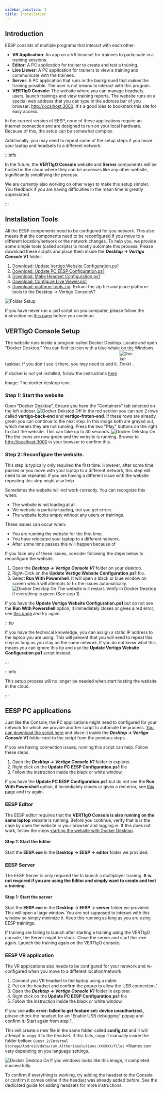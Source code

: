 ```yaml
---
sidebar_position: 1
title: Installation
---
```



## Introduction
EESP consists of multiple programs that interact with each other:
- **VR Application**: An app on a VR headset for trainees to participate in a training sessions.
- **Editor**: A PC application for trainer to create and test a training.
- **Live Liewer**: A PC application for trainers to view a training and communicate with the trainees.
- **Server**: A PC application that runs in the background that makes the training possible. The user is not means to interact with this program.
- **VERTIgO Console**: The website where you can manage headsets, users, launch trainings and view training reports. The website runs on a special web address that you can type in the address bar of you browser: [http://localhost:3000](http://localhost:3000). It's a good idea to bookmark this site for easy access.


In the current version of EESP, none of these applications require an internet connection and are designed to run on your local hardware. Because of this, the setup can be somewhat complex.

Additionally, you may need to repeat some of the setup steps if you move your laptop and headsets to a different network.

:::info

In the future, the **VERTIgO Console** website and **Server** components will be hosted in the cloud where they can be accesses like any other website, significantly simplifying the process.

We are currently also working on other ways to make this setup simpler. You feedback if you are having difficulties in the mean time is greatly appreciated.

:::

## Installation Tools
All the EESP components need to be configured for you network. This also means that the components need to be reconfigured if you move to a different location/network or the network changes.
To help you, we provide some simple tools (called scripts) to mostly automate this process.
Please download these scripts and place them inside the ***Desktop → Vertigo Console V1*** folder.
1. <a target="_blank" href="/downloads/Update-Vertigo-Website-Configuration.ps1" download='Update Vertigo Website Configuration.ps1'>Download: Update Vertigo Website Configuration.ps1</a>
2. <a target="_blank" href="/downloads/Update-PC-EESP-Configuration.ps1" download='Update PC EESP Configuration.ps1'>Download: Update PC EESP Configuration.ps1</a>
3. <a target="_blank" href="/downloads/Make-Headset-Configuration.ps1" download='Make Headset Configuration.ps1'>Download: Make Headset Configuration.ps1</a>
4. <a target="_blank" href="/downloads/Configure-Live-Viewer.ps1" download='Configure Live Viewer.ps1'>Download: Configure Live Viewer.ps1</a>
5. <a target="_blank" href="/downloads/platform-tools.zip" download='platform-tools.zip'>Download: platform-tools.zip</a>. Extract the zip file and place platform-tools to the Desktop → Vertigo ConsoleV1

![Folder Setup](/img/folder-setup.png)

If you have never run a .ps1 script on you computer, please follow the instruction on [this page](/docs/general/troubleshooting/allow-powershell) before you continue.

## VERTIgO Console Setup
The website runs inside a program called Docker Desktop. Locate and open "Docker Desktop." You can find its icon with a blue whale on the Windows taskbar. If you don't see it there, you may need to add it.
<img src="/img/docker-desktop-icon.png" alt="Docker Desktop Icon" width="50"/>

If docker is not yet installed, follow the instructions [here](/docs/general/docker-installation)

Image: The docker desktop icon.

### <a name="console-step-1"></a>Step 1: Start the website
Open "Docker Desktop". Ensure you have the "Containers" tab selected on the left sidebar.
![Docker Dekstop Off](/img/docker-desktop-off.png)
In the red section you can see 2 rows called **vertigo-back-end** and **vertigo-froten-end**. If these rows are already green you can continue to the next step. In this image both are grayed out, which means they are not running. Press the two "Play" buttons on the right to start the website. This can take up to 30 seconds.
![Docker Dekstop On](/img/docker-desktop-on.png)
The the icons are now green and the website is running. Browse to [http://localhost:3000](http://localhost:3000) in your browser to confirm this.

### Step 2: Reconfigure the website.
This step is typically only required the first time. However, after some time passes or you move with your laptop to a different network, this step will need to be repeated. If you are having a different issue with the website repeating this step might also help.

Sometimes the website will not work correctly. You can recognize this when:

- The website is not loading at all.
- We website is partially loading, but you get errors.
- The website looks empty without any users or trainings.

These issues can occur when:

- You are running the website for the first time.
- You have relocated your laptop to a different network.
- After some time passes this will happen because of  

If you face any of these issues, consider following the steps below to reconfigure the website.

1. Open the ***Desktop → Vertigo Console V1*** folder on your desktop.
2. Right-Click on the **Update Vertigo Website Configuration.ps1** file. 
3. Select **Run With Powershell**. It will open a black or blue window on screen which will attempts to fix the issues automatically. 
![Docker Desktop On](/img/update-vertigo-website-configuration.png)
The website will restart. Verify in Docker Desktop if everything is green (See step 1).

If you have the **Update Vertigo Website Configuration.ps1** but do not see the **Run With Powershell** option, it immediately closes or gives a red error, see [this page](/docs/general/troubleshooting/allow-powershell) and try again.


:::tip

If you have the technical knowledge, you can assign a static IP address to the laptop you are using. This will prevent that you will need to repeat this step as long as you stay on the same network. 
If you do not know what this means you can ignore this tip and use the **Update Vertigo Website Configuration.ps1** script instead.

:::


:::info

This setup process will no longer be needed when start hosting the website in the cloud.

:::


## EESP PC applications
Just like the Console, the PC applications might need to configured for your network for which we provide another script to automate the process. <a target="_blank" href="/downloads/Update-PC-EESP-Configuration.ps1" download='Update PC EESP Configuration.ps1'>You can download the script here</a> and place it inside the ***Desktop → Vertigo Console V1*** folder next to the script from the previous steps.

If you are having connection issues, running this script can help. Follow these steps.
1. Open the ***Desktop → Vertigo Console V1*** folder in explorer.
2. Right click on the **Update PC EESP Configuration.ps1** file
3. Follow the instruction inside the black or white window.

If you have the **Update PC EESP Configuration.ps1** but do not see the **Run With Powershell** option, it immediately closes or gives a red error, see [this page](/docs/general/troubleshooting/allow-powershell) and try again.

### EESP Editor
The EESP editor requires that the **VERTIgO Console is also running on the same laptop** website is running. Before you continue, verify that is is the case by open the website in your browser and logging in. If this does not work, follow the steps [starting the website with Docker Desktop](#step-1-start-the-website).

#### Step 1: Start the Editor
Start the **EESP.exe** in the **Desktop → EESP → editor** folder we provided.

### EESP Server
The EESP Server is only required the to launch a multiplayer training. **It is not required if you are using the Editor and simply want to create and test a training.**
#### Step 1: Start the server
Start the **EESP.exe** in the **Desktop → EESP → server** folder we provided.
This will open a large window. You are not supposed to interact with this window so simply minimize it.
Keep this running as long as you are using EESP trainings. 

If training are failing to launch after starting a training using the VERTIgO console, the Server might be stuck. Close the server and start the .exe again. Launch the training again on the VERTIgO console.

### EESP VR application
The VR applications also needs to be configured for your network and re-configured when you move to a different location/network.
1. Connect you VR headset to the laptop using a cable.
2. Put on the headset and confirm the popup to allow the USB connection."
3. Open the ***Desktop → Vertigo Console V1*** folder in explorer.
4. Right click on the **Update PC EESP Configuration.ps1** file
5. Follow the instruction inside the black or white window.

If you see **adb: error: failed to get feature set: device unauthorized.**, please check the headset for an "Enable USB debugging" popup and confirm it. Start again from step 1.
 
This will create a new file in the same folder called **config.txt** and it will attempt to copy it to the headset. If this fails, copy it manually inside the folder bellow:
`Quest 2/Internal Storage/Android/data/com.AltheriaSolutions.XXXXXX/files`
*Names can vary depending on you language settings.

![Docker Desktop On](/img/headset-config-ok.png)
If you windows looks like this image, it completed successfully.

To confirm if everything is working, try adding the headset to the Console or confirm it comes online if the headset was already added before.
See the dedicated guide for adding headsets for more instructions.
